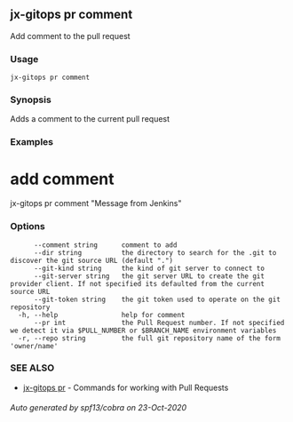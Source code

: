 ## jx-gitops pr comment

Add comment to the pull request

### Usage

```
jx-gitops pr comment
```

### Synopsis

Adds a comment to the current pull request

### Examples

  # add comment
  jx-gitops pr comment "Message from Jenkins"

### Options

```
      --comment string      comment to add
      --dir string          the directory to search for the .git to discover the git source URL (default ".")
      --git-kind string     the kind of git server to connect to
      --git-server string   the git server URL to create the git provider client. If not specified its defaulted from the current source URL
      --git-token string    the git token used to operate on the git repository
  -h, --help                help for comment
      --pr int              the Pull Request number. If not specified we detect it via $PULL_NUMBER or $BRANCH_NAME environment variables
  -r, --repo string         the full git repository name of the form 'owner/name'
```

### SEE ALSO

* [jx-gitops pr](jx-gitops_pr.md)	 - Commands for working with Pull Requests

###### Auto generated by spf13/cobra on 23-Oct-2020
